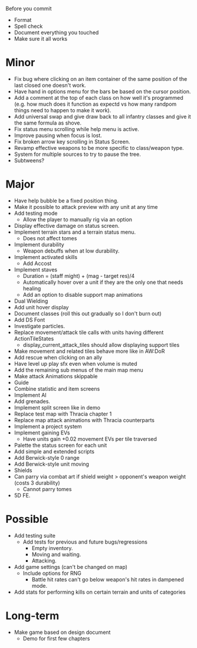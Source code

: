 Before you commit
* Format
* Spell check
* Document everything you touched
* Make sure it all works

# Minor
* Fix bug where clicking on an item container of the same position of the last closed one doesn't work.
* Have hand in options menu for the bars be based on the cursor position.
* Add a comment at the top of each class on how well it's programmed (e.g. how much does it function as expectd vs how many randpom things need to happen to make it work).
* Add universal swap and give draw back to all infantry classes and give it the same formula as shove.
* Fix status menu scrolling while help menu is active.
* Improve pausing when focus is lost.
* Fix broken arrow key scrolling in Status Screen.
* Revamp effective weapons to be more specific to class/weapon type.
* System for multiple sources to try to pause the tree.
* Subtweens?

# Major
* Have help bubble be a fixed position thing.
* Make it possible to attack preview with any unit at any time
* Add testing mode
	* Allow the player to manually rig via an option
* Display effective damage on status screen.
* Implement terrain stars and a terrain status menu.
	* Does not affect tomes
* Implement durability
	* Weapon debuffs when at low durability.
* Implement activated skills
	* Add Accost
* Implement staves
	* Duration = (staff might) + (mag - target res)/4
	* Automatically hover over a unit if they are the only one that needs healing
	* Add an option to disable support map animations
* Dual Wielding
* Add unit hover display
* Document classes (roll this out gradually so I don't burn out)
* Add DS Font
* Investigate particles.
* Replace movement/attack tile calls with units having different ActionTileStates
	* display_current_attack_tiles should allow displaying support tiles
* Make movement and related tiles behave more like in AW:DoR
* Add rescue when clicking on an ally
* Have level up play sfx even when volume is muted
* Add the remaining sub menus of the main map menu
* Make attack Animations skippable
* Guide
* Combine statistic and item screens
* Implement AI
* Add grenades.
* Implement split screen like in demo
* Replace test map with Thracia chapter 1
* Replace map attack animations with Thracia counterparts
* Implement a project system
* Implement gaining EVs
	* Have units gain +0.02 movement EVs per tile traversed
* Palette the status screen for each unit
* Add simple and extended scripts
* Add Berwick-style 0 range
* Add Berwick-style unit moving
* Shields
* Can parry via combat art if shield weight > opponent's weapon weight (costs 3 durability)
	* Cannot parry tomes
* 5D FE.

# Possible
* Add testing suite
	* Add tests for previous and future bugs/regressions
		* Empty inventory.
		* Moving and waiting.
		* Attacking.
* Add game settings (can't be changed on map)
	* Include options for RNG
		* Battle hit rates can't go below weapon's hit rates in dampened mode.
* Add stats for performing kills on certain terrain and units of categories

# Long-term
* Make game based on design document
	* Demo for first few chapters

